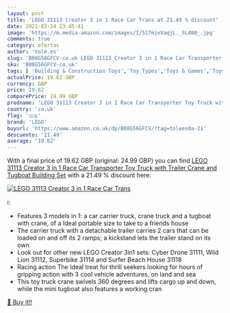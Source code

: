 ```yaml
---
layout: post
title: 'LEGO 31113 Creator 3 in 1 Race Car Trans at 21.49 % discount'
date: 2021-03-24 23:45:41
image: 'https://m.media-amazon.com/images/I/517mjeVaqjL._SL400_.jpg'
comments: true
category: ofertas
author: 'tole.es'
slug: 'B08G56GFCV-co.uk LEGO 31113 Creator 3 in 1 Race Car Transporter Toy...'
sku: 'B08G56GFCV-co.uk'
tags: [ 'Building & Construction Toys','Toy Types','Toys & Games','Toys Store','lego', ]
actualPrice: 19.62 GBP
currency: GBP
price: 19.62
comparePrice: 24.99 GBP
prodname: 'LEGO 31113 Creator 3 in 1 Race Car Transporter Toy Truck with Trailer  Crane and Tugboat Building Set'
country: 'co.uk'
flag: '🇬🇧'
brand: 'LEGO'
buyurl: 'https://www.amazon.co.uk/dp/B08G56GFCV/?tag=tolees0a-21'
descuento: '21.49'
average: '19.62'
---
```


With a final price of 19.62 GBP (original: 24.99 GBP) you can find [LEGO 31113 Creator 3 in 1 Race Car Transporter Toy Truck with Trailer  Crane and Tugboat Building Set](https://www.amazon.co.uk/dp/B08G56GFCV/?tag=tolees0a-21) with a  21.49 % discount here:

[![LEGO 31113 Creator 3 in 1 Race Car Trans](https://m.media-amazon.com/images/I/517mjeVaqjL._SL400_.jpg)](https://www.amazon.co.uk/dp/B08G56GFCV/?tag=tolees0a-21)

ℹ️:

- Features 3 models in 1: a car carrier truck, crane truck and a tugboat with crane, of a Ideal portable size to take to a friends house
- The carrier truck with a detachable trailer carries 2 cars that can be loaded on and off its 2 ramps; a kickstand lets the trailer stand on its own
- Look out for other new LEGO Creator 3in1 sets: Cyber Drone 31111, Wild Lion 31112, Superbike 31114 and Surfer Beach House 31118
- Racing action The Ideal treat for thrill seekers looking for hours of gripping action with 3 cool vehicle adventures, on land and sea
- This toy truck crane swivels 360 degrees and lifts cargo up and down, while the mini tugboat also features a working cran

[🛒 Buy it!!](https://www.amazon.co.uk/dp/B08G56GFCV/?tag=tolees0a-21)
